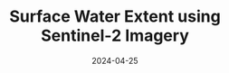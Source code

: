 ---
date: 2024-04-25
external_link: "https://github.com/amanbagrecha/surface_water_extent/tree/main"
image: feature.png
description: It allows the user to select a reservoir—either by entering its objectid or by clicking on the map—and then analyzes the reservoir’s water extent over time using Sentinel‐2 imagery. 
tags:
- gee
title: Surface Water Extent using Sentinel-2 Imagery
url_code: "https://github.com/amanbagrecha/surface_water_extent/"
---